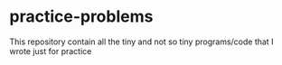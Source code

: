 # practice-problems
This repository contain all the tiny and not so tiny programs/code that I wrote just for practice
